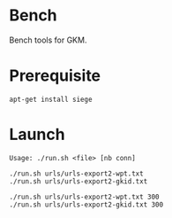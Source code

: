 # Bench
Bench tools for GKM.

# Prerequisite

`apt-get install siege`

# Launch

`Usage: ./run.sh <file> [nb conn]`

```
./run.sh urls/urls-export2-wpt.txt
./run.sh urls/urls-export2-gkid.txt

./run.sh urls/urls-export2-wpt.txt 300
./run.sh urls/urls-export2-gkid.txt 300
```
